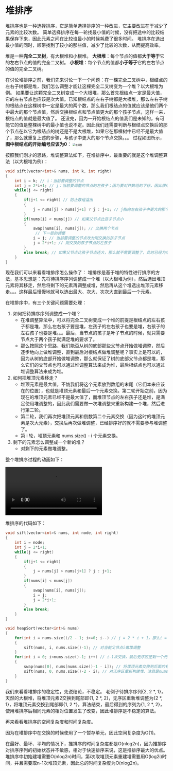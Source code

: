 # 堆排序

堆排序也是一种选择排序，它是简单选择排序的一种改进，它主要改进在于减少了元素的比较次数。
简单选择排序在每一轮找最小值的时候，没有把途中的比较结果保存下来，因此元素之间在比较谁最小的时候耗费了很多时间。
堆排序在选出最小值的同时，顺带找到了较小的那些值，减少了比较的次数，从而提高效率。

堆是一种**完全二叉树**，有大根堆和小根堆。
**大根堆**：每个节点的值都**大于等于**它的左右节点的值的完全二叉树。
**小根堆**：每个节点的值都**小于等于**它的左右节点的值的完全二叉树。

在讨论堆排序之前，我们先来讨论一下一个问题：在一棵完全二叉树中，根结点的左右子树都是堆，我们怎么调整才能让这棵完全二叉树变为一个堆？以大根堆为例。
如果要让这颗完全二叉树变成一个大根堆，那么首先根结点一定是最大值，它的左右节点也应该是次大值。已知根结点的左右子树都是大根堆，那么左右子树的根结点在这棵树中一定是最大的两个数，那么我们根结点的值就应该是他们两个中最大的那个节点值，然后交换根结点和节点值更大的那个孩子节点，这样一来，根结点的值就是最大值了。
还没完，因为一开始根结点的值我们是未知的，有可能它的值是整棵树中的最小值也说不定。因此我们还需要判断与根结点交换后的那个节点在以它为根结点的树还是不是大根堆，如果它在那棵树中已经不是最大值了，那么就重复上述的步骤，与孩子中更大的那个节点交换。。。
过程如图所示，**图中根结点的开始编号应该为0**：
<img src="E:\VanSama no note\算法\排序算法\堆调整.jpg" alt="堆调整" style="zoom: 50%;" />

按照我们刚才的思路，堆调整算法如下，在堆排序中，最重要的就是这个堆调整算法（以大根堆为例）：

```c++
void sift(vector<int>& nums, int k, int right)
{
	int i = k; // i：当前要调整的节点
	int j = 2*i+1; // j：当前要调整的节点的左孩子；因为要对齐数组的下标，因此根结点编号为0
	while(j <= right)
	{
		if(j+1 <= right) // 防止数组溢出
		{
			j = nums[j] > nums[j+1] ? j : j+1; // j指向左右孩子中更大的那个			
		}
		if(nums[i] < nums[j]) // 如果父节点比孩子节点小
		{
			swap(nums[i], nums[j]); // 交换两个节点
             // 下一层的调整
			i = j; // 当前要调整的节点改为刚交换的孩子节点
			j = 2*i+1; // 刚交换的孩子节点的左孩子
		}
		else break; // 如果父节点比孩子节点还大，那么就不需要调整了，此时已经为堆
	}
}
```

现在我们可以来看看堆排序怎么操作了：
堆排序是基于堆的特性进行排序的方法，基本思想是：先将待排序序列调整成一个堆（以大根堆为例），然后选出堆顶元素将其移走，然后将剩下的元素再调整成堆，然后再从这个堆选出堆顶元素移走。。。这样最后慢慢地就可以选出最大、次大、次次大直到最后一个元素。

在堆排序中，有三个关键问题需要处理：

1. 如何把待排序序列调整成一个堆？
   - 在堆调整算法中，可以将完全二叉树变成一个堆的前提是根结点的左右孩子都是堆，那么左右孩子要是堆，左孩子的左右孩子也要是堆，右孩子的左右孩子也要是堆。。。最后，当节点的孩子是叶子节点的时候，就只需要节点大于两个孩子就满足堆的要求了。
   - 那么按照这个思路，我们能否从树的底部那些父节点开始做堆调整，然后逐步地向上做堆调整，直到最后对根结点做堆调整呢？事实上是可以的，因为从树的底部开始做堆调整，那么就保证了树的底部父节点都是堆，那么它们的父节点也可以通过堆调整算法来成为堆，最后根结点也可以通过堆调整算法来成为堆。
2. 如何把堆顶元素移走？
   - 堆顶元素是最大值，不妨我们将这个元素放到数组的末尾（它们本来应该在的位置），也就是堆顶元素和最后一个元素交换。第二轮开始之前，因为现在的堆顶元素已经不是最大值了，而堆顶节点的左右孩子还是堆，是满足使用堆调整的，因此我们需要做一次堆调整来重新构建一个堆，然后进行第二轮。
   - 第二轮，我们再次把堆顶元素和倒数第二个元素交换（因为这时的堆顶元素是次大元素），交换后再次做堆调整，已经排序好的就不需要参与堆调整了。
   - 第 i 轮，堆顶元素和 nums.size() - i 个元素交换。 
3. 剩下的元素怎么调整成一个新的堆？
   - 对剩下的元素做堆调整。

整个堆排序过程的动画如下：

<video src="https://vdn6.vzuu.com/SD/3bb38dfe-236a-11eb-8039-a6caf32b14c9.mp4?pkey=AAVzJA_pmqS_-hACrluZIATQsUWLaLNo9scSoxquywCFQtBWwnOJHzMr4_H3zTcOYoCe2GfRvZjbRQhaychwytVs&c=avc.0.0&f=mp4&pu=078babd7&bu=078babd7&expiration=1677163917&v=ks6"></video>

堆排序的代码如下：

```c++
void sift(vector<int>& nums, int node, int right)
{
	int i = node;
	int j = 2*i+1;
	while(j <= right)
	{
		if(j+1 <= right)
		{
			j = nums[j] > nums[j+1] ? j : j+1;			
		}
		if(nums[i] < nums[j])
		{
			swap(nums[i], nums[j]);
			i = j;
			j = 2*i+1;
		}
		else break;
	}
}

void heapSort(vector<int>& nums)
{
	for(int i = nums.size()/2 - 1; i>=0; i--) // j = 2 * i + 1，那么i = (j - 1) / 2，求的是从最后一个叶子节点开始往上的每个父节点的位置，直到根结点
	{
		sift(nums, i, nums.size()-1); // 对当前父节点i做堆调整
	}
	for(int i = 0; i<nums.size()-1; i++) // i-1次交换，最后无序区还剩一个元素就不用交换了
	{
		swap(nums[0], nums[nums.size()-1 - i]); // 将堆顶元素交换到后面的有序区
		sift(nums, 0, nums.size()-2 - i); // 对无序区重新构建堆，注意是nums.size() - 2 - i，因为无序区为[0, nums.size()-2-i]
	}
}

```

我们来看看堆排序的稳定性，先说结论，不稳定。
老例子待排序序列{2, 2 *, 1}，天然的大根堆，将堆顶元素2交换到尾部即{1, 2 *, 2}，无序区重新堆调整为{2 *, 1}，将堆顶元素交换到尾部即{1, 2 *}，算法结束，最后得到的序列为{1, 2 *, 2}，使用堆排序后相同元素的相对位置发生了改变，因此堆排序是不稳定的算法。

再来看看堆排序的空间复杂度和时间复杂度。

因为在堆排序中在交换的时候使用了一个暂存单元，因此空间复杂度为O(1)。

在最好、最坏、平均的情况下，推排序的时间复杂度都是O(nlog2n)，因为推排序对排序序列的初始状态并不敏感，相对于快速排序来说，这是推排序最大的优点。
堆排序中初始建堆需要O(nlog2n)时间，第i次取堆顶元素重建堆需要用O(log2i)时间，并且需要取n-1次堆顶元素，因此总的时间复杂度为O(nlog2n)。

